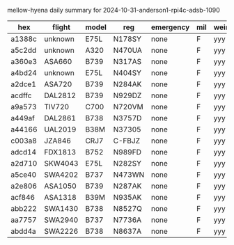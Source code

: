 mellow-hyena daily summary for 2024-10-31-anderson1-rpi4c-adsb-1090

|hex|flight|model|reg|emergency|mil|weirdo|
|--|--|--|--|--|--|--|
|a1388c|unknown|E75L|N178SY|none|F|yyy|
|a5c2dd|unknown|A320|N470UA|none|F|yyy|
|a360e3|ASA660|B739|N317AS|none|F|yyy|
|a4bd24|unknown|E75L|N404SY|none|F|yyy|
|a2dce1|ASA720|B739|N284AK|none|F|yyy|
|acdffc|DAL2812|B739|N929DZ|none|F|yyy|
|a9a573|TIV720|C700|N720VM|none|F|yyy|
|a449af|DAL2861|B738|N3757D|none|F|yyy|
|a44166|UAL2019|B38M|N37305|none|F|yyy|
|c003a8|JZA846|CRJ7|C-FBJZ|none|F|yyy|
|adcd14|FDX1813|B752|N989FD|none|F|yyy|
|a2d710|SKW4043|E75L|N282SY|none|F|yyy|
|a5ce40|SWA4202|B737|N473WN|none|F|yyy|
|a2e806|ASA1050|B739|N287AK|none|F|yyy|
|acf846|ASA1318|B39M|N935AK|none|F|yyy|
|abb222|SWA1430|B738|N8527Q|none|F|yyy|
|aa7757|SWA2940|B737|N7736A|none|F|yyy|
|abdd4a|SWA2226|B738|N8637A|none|F|yyy|
